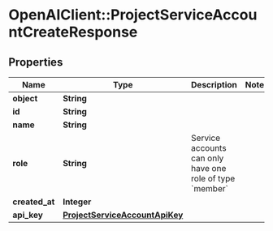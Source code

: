 # OpenAIClient::ProjectServiceAccountCreateResponse

## Properties
Name | Type | Description | Notes
------------ | ------------- | ------------- | -------------
**object** | **String** |  | 
**id** | **String** |  | 
**name** | **String** |  | 
**role** | **String** | Service accounts can only have one role of type &#x60;member&#x60; | 
**created_at** | **Integer** |  | 
**api_key** | [**ProjectServiceAccountApiKey**](ProjectServiceAccountApiKey.md) |  | 

